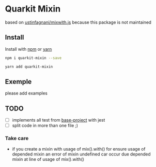 # Quarkit Mixin

based on [ustinfagnani/mixwith.js](https://github.com/justinfagnani/mixwith.js) because this package is not maintained



## Install

Install with [npm](https://www.npmjs.com/) or [yarn](https://yarnpkg.com/)

```sh
npm i quarkit-mixin --save

yarn add quarkit-mixin
```

## Exemple

please add examples


## TODO

- [ ] implements all test from [base-project](https://github.com/justinfagnani/mixwith.js/blob/master/test/mix-test.js) with jest
- [ ] split code in more than one file ;)

### Take care

- if you create a mixin with usage of mix().with() for ensure usage of depended mixin an error of mixin undefined car occur due depended mixin at line of usage of mix().with()